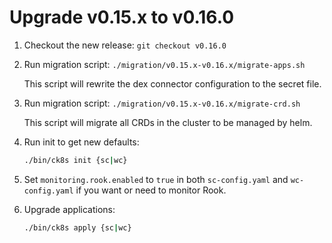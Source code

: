 # Upgrade v0.15.x to v0.16.0

1. Checkout the new release: `git checkout v0.16.0`

1. Run migration script: `./migration/v0.15.x-v0.16.x/migrate-apps.sh`

    This script will rewrite the dex connector configuration to the secret file.

1. Run migration script: `./migration/v0.15.x-v0.16.x/migrate-crd.sh`

    This script will migrate all CRDs in the cluster to be managed by helm.

1. Run init to get new defaults:

    ```bash
    ./bin/ck8s init {sc|wc}
    ```

1. Set `monitoring.rook.enabled` to `true` in both `sc-config.yaml` and `wc-config.yaml` if you want or need to monitor Rook.

1. Upgrade applications:

    ```bash
    ./bin/ck8s apply {sc|wc}
    ```
